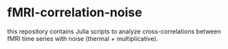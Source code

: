 # fMRI-correlation-noise
this repository contains Julia scripts to analyze cross-correlations between fMRI time series with noise (thermal + multiplicative).
